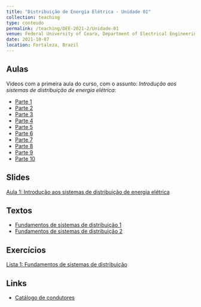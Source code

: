 ```yaml
---
title: "Distribuição de Energia Elétrica - Unidade 01"
collection: teaching
type: conteudo
permalink: /teaching/DEE-2021-2/Unidade-01
venue: Federal University of Ceara, Department of Electrical Engineering
date: 2021-10-07
location: Fortaleza, Brazil
---
```


## Aulas
Videos com a primeira aula do curso, com o assunto: *Introdução aos sistemas de distribuição de energia elétrica*:
- [Parte 1](https://drive.google.com/file/d/1GfP4z_D-wp1dSZsR9E2vECoXY6OUYAXA/view?usp=drivesdk)
- [Parte 2](https://drive.google.com/file/d/1ieWRBbqTE1a_5Sb3g9z9MGPLRegfrnq9/view?usp=drivesdk)
- [Parte 3](https://drive.google.com/file/d/1b6-SZUDoatd8VKTcD9BxsmbNqTYXnpgb/view?usp=drivesdk)
- [Parte 4](https://drive.google.com/file/d/1ztn4DngYkgKZXehar_hpXrxO-hYq6v4Z/view?usp=drivesdk)
- [Parte 5](https://drive.google.com/file/d/1V791oW9WsFIK4hsFEVJdXfTNiv-02Bhy/view?usp=drivesdk)
- [Parte 6](https://drive.google.com/file/d/1ihV2mDSYlzb1cfGfB8hO9i0FIjcr2mze/view?usp=drivesdk)
- [Parte 7](https://drive.google.com/file/d/1G5Ffkdwm8hqN5vwVeNq1nw1QqezaeiGo/view?usp=drivesdk)
- [Parte 8](https://drive.google.com/file/d/1dL8nc-FUPjiWcm4kgonat9VRfLT2WJHl/view?usp=drivesdk)
- [Parte 9](https://drive.google.com/file/d/19_Z9nfI_MVs3lHWfE7U87FqKQyp5Vhz-/view?usp=drivesdk)
- [Parte 10](https://drive.google.com/file/d/1frXMSjamVmfh-cvPldSMvkLtmxwyrTYa/view?usp=sharing)
<!-- <p style="color: red">Parte 10 (Previsão para ser postada em: 20/05/21)</p> -->

## Slides
[Aula 1: Introdução aos sistemas de distribuição de energia elétrica](https://github.com/lucassm/lucassm.github.io/raw/master/files/SDEE-2021-2/aula1.pdf)

## Textos
- [Fundamentos de sistemas de distribuição 1](https://github.com/lucassm/lucassm.github.io/raw/master/files/SDEE-2021-2/fundamentos-de-sistemas-de-distribuicao-protected.pdf)
- [Fundamentos de sistemas de distribuição 2](https://github.com/lucassm/lucassm.github.io/raw/master/files/SDEE-2021-2/fundamentos-de-sistemas-de-distribuicao-p2-protected.pdf)

## Exercícios
[Lista 1: Fundamentos de sistemas de distribuição](/teaching/DEE-2021-2/Unidade-01/lista-01)

## Links
- [Catálogo de condutores](https://drive.google.com/file/d/1j8wNQ7llOKwg1EaztDbxEMyZBW_QHeC5/view?usp=drivesdk)

